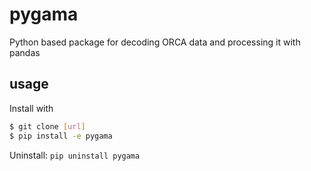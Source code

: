 # pygama
Python based package for decoding ORCA data and processing it with pandas

## usage
Install with
```bash
$ git clone [url]
$ pip install -e pygama
```
Uninstall: `pip uninstall pygama`
